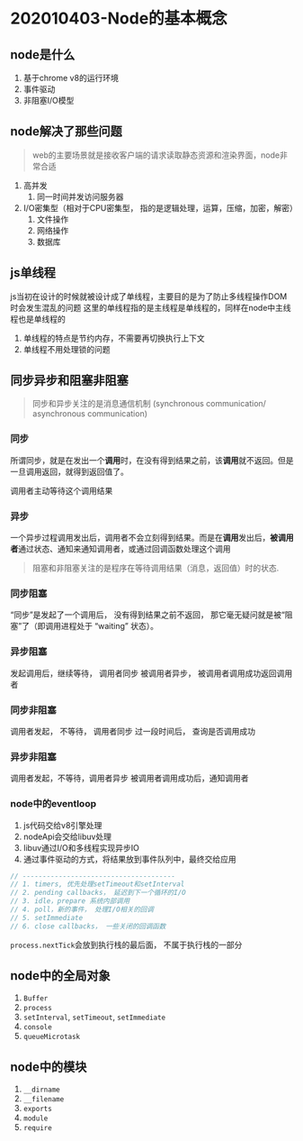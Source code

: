 # 202010403-Node的基本概念



## node是什么

1. 基于chrome v8的运行环境
2. 事件驱动
3. 非阻塞I/O模型

## node解决了那些问题

> web的主要场景就是接收客户端的请求读取静态资源和渲染界面，node非常合适

1. 高并发
   1. 同一时间并发访问服务器
2. I/O密集型（相对于CPU密集型， 指的是逻辑处理，运算，压缩，加密，解密）
   1. 文件操作
   2. 网络操作
   3. 数据库

## js单线程

js当初在设计的时候就被设计成了单线程，主要目的是为了防止多线程操作DOM时会发生混乱的问题
这里的单线程指的是主线程是单线程的，同样在node中主线程也是单线程的

1. 单线程的特点是节约内存，不需要再切换执行上下文
2. 单线程不用处理锁的问题

## 同步异步和阻塞非阻塞

> 同步和异步关注的是消息通信机制 (synchronous communication/ asynchronous communication)

### 同步

所谓同步，就是在发出一个**调用**时，在没有得到结果之前，该**调用**就不返回。但是一旦调用返回，就得到返回值了。

调用者主动等待这个调用结果

### 异步

一个异步过程调用发出后，调用者不会立刻得到结果。而是在**调用**发出后，**被调用者**通过状态、通知来通知调用者，或通过回调函数处理这个调用

> 阻塞和非阻塞关注的是程序在等待调用结果（消息，返回值）时的状态.

### 同步阻塞

“同步”是发起了一个调用后， 没有得到结果之前不返回， 那它毫无疑问就是被“阻塞”了（即调用进程处于 “waiting” 状态）。

### 异步阻塞

发起调用后，继续等待， 调用者同步
被调用者异步， 被调用者调用成功返回调用者

### 同步非阻塞
调用者发起， 不等待， 调用者同步
过一段时间后， 查询是否调用成功

### 异步非阻塞

调用者发起，不等待，调用者异步
被调用者调用成功后，通知调用者


### node中的eventloop

1. js代码交给v8引擎处理
2. nodeApi会交给libuv处理
3. libuv通过I/O和多线程实现异步IO
4. 通过事件驱动的方式，将结果放到事件队列中，最终交给应用

```js
// --------------------------------------
// 1. timers, 优先处理setTimeout和setInterval
// 2. pending callbacks， 延迟到下一个循环的I/O
// 3. idle，prepare 系统内部调用
// 4. poll，新的事件， 处理I/O相关的回调
// 5. setImmediate
// 6. close callbacks， 一些关闭的回调函数
```

`process.nextTick`会放到执行栈的最后面， 不属于执行栈的一部分

## node中的全局对象

1. `Buffer`
2. `process`
3. `setInterval`, `setTimeout`, `setImmediate`
4. `console`
5. `queueMicrotask`

## node中的模块

1. `__dirname`
2. `__filename`
3. `exports`
4. `module`
5. `require`